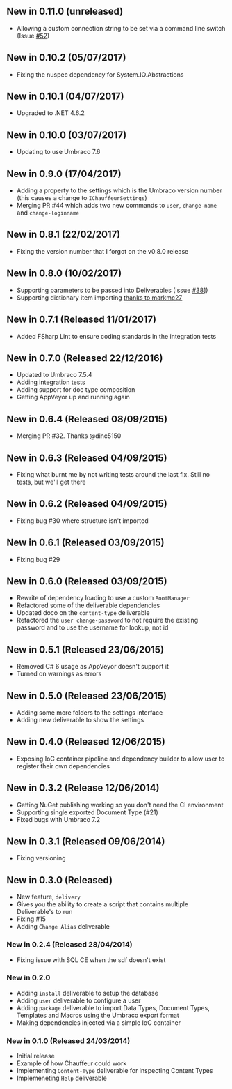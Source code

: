 ## New in 0.11.0 (unreleased)
* Allowing a custom connection string to be set via a command line switch (Issue [#52](https://github.com/aaronpowell/Chauffeur/issues/52))

## New in 0.10.2 (05/07/2017)
* Fixing the nuspec dependency for System.IO.Abstractions

## New in 0.10.1 (04/07/2017)
* Upgraded to .NET 4.6.2

## New in 0.10.0 (03/07/2017)
* Updating to use Umbraco 7.6

## New in 0.9.0 (17/04/2017)
* Adding a property to the settings which is the Umbraco version number (this causes a change to `IChauffeurSettings`)
* Merging PR #44 which adds two new commands to `user`, `change-name` and `change-loginname`

## New in 0.8.1 (22/02/2017)
* Fixing the version number that I forgot on the v0.8.0 release

## New in 0.8.0 (10/02/2017)
* Supporting parameters to be passed into Deliverables (Issue [#38](https://github.com/aaronpowell/Chauffeur/issues/38)])
* Supporting dictionary item importing [thanks to markmc27](https://github.com/aaronpowell/Chauffeur/pull/42)

## New in 0.7.1 (Released 11/01/2017)
* Added FSharp Lint to ensure coding standards in the integration tests

## New in 0.7.0 (Released 22/12/2016)
* Updated to Umbraco 7.5.4
* Adding integration tests
* Adding support for doc type composition
* Getting AppVeyor up and running again

## New in 0.6.4 (Released 08/09/2015)
* Merging PR #32. Thanks @dinc5150

## New in 0.6.3 (Released 04/09/2015)
* Fixing what burnt me by not writing tests around the last fix. Still no tests, but we'll get there

## New in 0.6.2 (Released 04/09/2015)
* Fixing bug #30 where structure isn't imported

## New in 0.6.1 (Released 03/09/2015)
* Fixing bug #29

## New in 0.6.0 (Released 03/09/2015)
* Rewrite of dependency loading to use a custom `BootManager`
* Refactored some of the deliverable dependencies
* Updated doco on the `content-type` deliverable
* Refactored the `user change-password` to not require the existing password and to use the username for lookup, not id

## New in 0.5.1 (Released 23/06/2015)
* Removed C# 6 usage as AppVeyor doesn't support it
* Turned on warnings as errors

## New in 0.5.0 (Released 23/06/2015)
* Adding some more folders to the settings interface
* Adding new deliverable to show the settings

## New in 0.4.0 (Released 12/06/2015)
* Exposing IoC container pipeline and dependency builder to allow user to register their own dependencies

## New in 0.3.2 (Release 12/06/2014)
* Getting NuGet publishing working so you don't need the CI environment
* Supporting single exported Document Type (#21)
* Fixed bugs with Umbraco 7.2

## New in 0.3.1 (Released 09/06/2014)
* Fixing versioning

## New in 0.3.0 (Released)
* New feature, `delivery`
 * Gives you the ability to create a script that contains multiple Deliverable's to run
* Fixing #15
* Adding `Change Alias` deliverable

### New in 0.2.4 (Released 28/04/2014)
* Fixing issue with SQL CE when the sdf doesn't exist

### New in 0.2.0
* Adding `install` deliverable to setup the database
* Adding `user` deliverable to configure a user
* Adding `package` deliverable to import Data Types, Document Types, Templates and Macros using the Umbraco export format
* Making dependencies injected via a simple IoC container

### New in 0.1.0 (Released 24/03/2014)
* Initial release
 * Example of how Chauffeur could work
 * Implementing `Content-Type` deliverable for inspecting Content Types
 * Implemeneting `Help` deliverable
